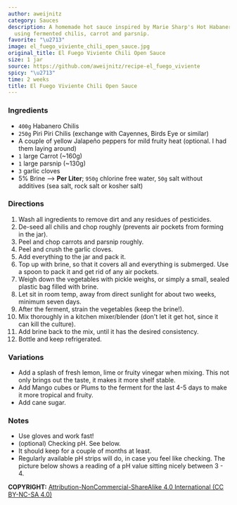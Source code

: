 ```yaml
---
author: aweijnitz
category: Sauces
description: A homemade hot sauce inspired by Marie Sharp's Hot Habanero Hot Sauce,
  using fermented chilis, carrot and parsnip.
favorite: "\u2713"
image: el_fuego_viviente_chili_open_sauce.jpg
original_title: El Fuego Viviente Chili Open Sauce
size: 1 jar
source: https://github.com/aweijnitz/recipe-el_fuego_viviente
spicy: "\u2713"
time: 2 weeks
title: El Fuego Viviente Chili Open Sauce
---
```


### Ingredients

* `400g` Habanero Chilis
* `250g` Piri Piri Chilis (exchange with Cayennes, Birds Eye or similar)
* A couple of yellow Jalapeño peppers for mild fruity heat (optional. I had them laying around)
* `1` large Carrot (~160g)
* `1` large parsnip (~130g)
* `3` garlic cloves
* 5% Brine --> **Per Liter**; `950g` chlorine free water, `50g` salt without additives (sea salt, rock salt or kosher salt)

### Directions

1. Wash all ingredients to remove dirt and any residues of pesticides.
2. De-seed all chilis and chop roughly (prevents air pockets from forming in the jar).
3. Peel and chop carrots and parsnip roughly.
4. Peel and crush the garlic cloves.
5. Add everything to the jar and pack it.
6. Top up with brine, so that it covers all and everything is submerged. Use a spoon to pack it and get rid of any air pockets.
7. Weigh down the vegetables with pickle weighs, or simply a small, sealed plastic bag filled with brine.
8. Let sit in room temp, away from direct sunlight for about two weeks, minimum seven days.
9. After the ferment, strain the vegetables (keep the brine!).
10. Mix thoroughly in a kitchen mixer/blender (don't let it get hot, since it can kill the culture).
11. Add brine back to the mix, until it has the desired consistency.
12. Bottle and keep refrigerated.

### Variations

* Add a splash of fresh lemon, lime or fruity vinegar when mixing. This not only brings out the taste, it makes it more shelf stable.
* Add Mango cubes or Plums to the ferment for the last 4-5 days to make it more tropical and fruity.
* Add cane sugar.

### Notes

* Use gloves and work fast!
* (optional) Checking pH. See below.
* It should keep for a couple of months at least.
* Regularly available pH strips will do, in case you feel like checking. The picture below shows a reading of a pH value sitting nicely between 3 - 4.

**COPYRIGHT:** [Attribution-NonCommercial-ShareAlike 4.0 International (CC BY-NC-SA 4.0)](https://creativecommons.org/licenses/by-nc-sa/4.0/)